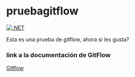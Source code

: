 # pruebagitflow

[![.NET](https://github.com/jmacboy/pruebagitflow/actions/workflows/main.yml/badge.svg)](https://github.com/jmacboy/pruebagitflow/actions/workflows/main.yml)

Esta es una prueba de gitflow, ahora si les gusta?

### link a la documentación de GitFlow
[Gitflow](https://www.atlassian.com/git/tutorials/comparing-workflows/gitflow-workflow)
